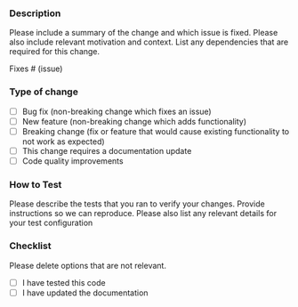 ### Description

Please include a summary of the change and which issue is fixed. Please also include relevant motivation and context. List any dependencies that are required for this change.

Fixes # (issue)

### Type of change

- [ ] Bug fix (non-breaking change which fixes an issue)
- [ ] New feature (non-breaking change which adds functionality)
- [ ] Breaking change (fix or feature that would cause existing functionality to not work as expected)
- [ ] This change requires a documentation update
- [ ] Code quality improvements

### How to Test

Please describe the tests that you ran to verify your changes. Provide instructions so we can reproduce. Please also list any relevant details for your test configuration

### Checklist

Please delete options that are not relevant.

- [ ] I have tested this code
- [ ] I have updated the documentation
